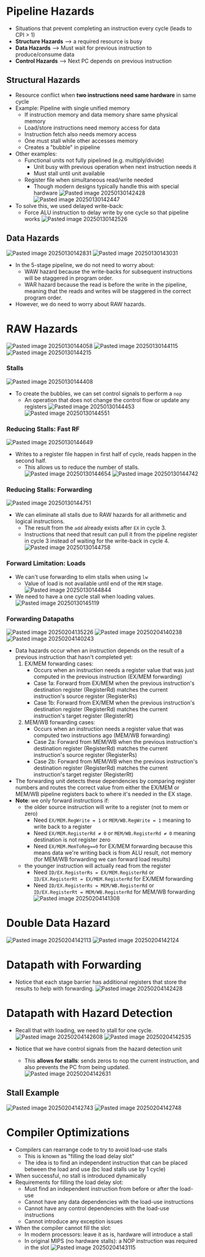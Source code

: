# Pipeline Hazards
* Situations that prevent completing an instruction every cycle (leads to CPI > 1)
* **Structure Hazards** ⟶ a required resource is busy
* **Data Hazards** ⟶ Must wait for previous instruction to produce/consume data
* **Control Hazards** ⟶ Next PC depends on previous instruction

## Structural Hazards
* Resource conflict when **two instructions need same hardware** in same cycle
* Example: Pipeline with single unified memory
	* If instruction memory and data memory share same physical memory
	* Load/store instructions need memory access for data
	* Instruction fetch also needs memory access
	* One must stall while other accesses memory
	* Creates a "bubble" in pipeline
* Other examples:
	* Functional units not fully pipelined (e.g. multiply/divide)
		* Unit busy with previous operation when next instruction needs it
		* Must stall until unit available
	* Register file when simultaneous read/write needed
		* Though modern designs typically handle this with special hardware
![Pasted image 20250130142428](Pasted%20image%2020250130142428.png)
![Pasted image 20250130142447](Pasted%20image%2020250130142447.png)
* To solve this, we used delayed write-back:
	* Force ALU instruction to delay write by one cycle so that pipeline works
![Pasted image 20250130142526](Pasted%20image%2020250130142526.png)

## Data Hazards
![Pasted image 20250130142831](Pasted%20image%2020250130142831.png)
![Pasted image 20250130143031](Pasted%20image%2020250130143031.png)
* In the 5-stage pipeline, we do not need to worry about:
	* WAW hazard because the write-backs for subsequent instructions will be staggered in program order.
	* WAR hazard because the read is before the write in the pipeline, meaning that the reads and writes will be staggered in the correct program order.
* However, we do need to worry about RAW hazards.

# RAW Hazards
![Pasted image 20250130144058](Pasted%20image%2020250130144058.png)
![Pasted image 20250130144115](Pasted%20image%2020250130144115.png)
![Pasted image 20250130144215](Pasted%20image%2020250130144215.png)

### Stalls
![Pasted image 20250130144408](Pasted%20image%2020250130144408.png)
* To create the bubbles, we can set control signals to perform a `nop`
	* An operation that does not change the control flow or update any registers
![Pasted image 20250130144453](Pasted%20image%2020250130144453.png)
![Pasted image 20250130144551](Pasted%20image%2020250130144551.png)

### Reducing Stalls: Fast RF
![Pasted image 20250130144649](Pasted%20image%2020250130144649.png)
* Writes to a register file happen in first half of cycle, reads happen in the second half.
	* This allows us to reduce the number of stalls.
![Pasted image 20250130144654](Pasted%20image%2020250130144654.png)
![Pasted image 20250130144742](Pasted%20image%2020250130144742.png)
### Reducing Stalls: Forwarding
![Pasted image 20250130144751](Pasted%20image%2020250130144751.png)
* We can eliminate all stalls due to RAW hazards for all arithmetic and logical instructions.
	* The result from the `add` already exists after `EX` in cycle 3.
	* Instructions that need that result can pull it from the pipeline register in cycle 3 instead of waiting for the write-back in cycle 4.
![Pasted image 20250130144758](Pasted%20image%2020250130144758.png)
### Forward Limitation: Loads
* We can't use forwarding to elim stalls when using `lw`
	* Value of load is not available until end of the `MEM` stage.
![Pasted image 20250130144844](Pasted%20image%2020250130144844.png)
* We need to have a one cycle stall when loading values.
![Pasted image 20250130145119](Pasted%20image%2020250130145119.png)

### Forwarding Datapaths
![Pasted image 20250204135226](Pasted%20image%2020250204135226.png)
![Pasted image 20250204140238](Pasted%20image%2020250204140238.png)
![Pasted image 20250204140243](Pasted%20image%2020250204140243.png)
* Data hazards occur when an instruction depends on the result of a previous instruction that hasn't completed yet:
	1. EX/MEM forwarding cases:
		* Occurs when an instruction needs a register value that was just computed in the previous instruction (EX/MEM forwarding)
		* Case 1a: Forward from EX/MEM when the previous instruction's destination register (RegisterRd) matches the current instruction's source register (RegisterRs)
		* Case 1b: Forward from EX/MEM when the previous instruction's destination register (RegisterRd) matches the current instruction's target register (RegisterRt)
	2. MEM/WB forwarding cases:
		* Occurs when an instruction needs a register value that was computed two instructions ago (MEM/WB forwarding)
		* Case 2a: Forward from MEM/WB when the previous instruction's destination register (RegisterRd) matches the current instruction's source register (RegisterRs)
		* Case 2b: Forward from MEM/WB when the previous instruction's destination register (RegisterRd) matches the current instruction's target register (RegisterRt)
* The forwarding unit detects these dependencies by comparing register numbers and routes the correct value from either the EX/MEM or MEM/WB pipeline registers back to where it's needed in the EX stage.
* **Note**: we only forward instructions if:
	* the older source instruction will write to a register (not to mem or zero)
		* Need `EX/MEM.RegWrite = 1` or `MEM/WB.RegWrite = 1` meaning to write back to a register
		* Need `EX/MEM.RegisterRd ≠ 0` or `MEM/WB.RegisterRd ≠ 0` meaning destination is not register zero
		* Need `EX/MEM.MemToReg==0` for EX/MEM forwarding because this means data we're writing back is from ALU result, not memory (for MEM/WB forwarding we can forward load results)
	* the younger instruction will actually read from the register
		* Need `ID/EX.RegisterRs = EX/MEM.RegisterRd` or `ID/EX.RegisterRt = EX/MEM.RegisterRd` for EX/MEM forwarding
		* Need `ID/EX.RegisterRs = MEM/WB.RegisterRd` or `ID/EX.RegisterRt = MEM/WB.RegisterRd` for MEM/WB forwarding
![Pasted image 20250204141308](Pasted%20image%2020250204141308.png)

# Double Data Hazard
![Pasted image 20250204142113](Pasted%20image%2020250204142113.png)
![Pasted image 20250204142124](Pasted%20image%2020250204142124.png)

# Datapath with Forwarding
* Notice that each stage barrier has additional registers that store the results to help with forwarding.
![Pasted image 20250204142428](Pasted%20image%2020250204142428.png)

# Datapath with Hazard Detection
* Recall that with loading, we need to stall for one cycle.
![Pasted image 20250204142608](Pasted%20image%2020250204142608.png)
![Pasted image 20250204142535](Pasted%20image%2020250204142535.png)

* Notice that we have control signals from the hazard detection unit
	* This **allows for stalls**: sends zeros to nop the current instruction, and also prevents the PC from being updated.
![Pasted image 20250204142631](Pasted%20image%2020250204142631.png)

## Stall Example
![Pasted image 20250204142743](Pasted%20image%2020250204142743.png)
![Pasted image 20250204142748](Pasted%20image%2020250204142748.png)

# Compiler Optimizations
* Compilers can rearrange code to try to avoid load-use stalls
	* This is known as "filling the load delay slot"
	* The idea is to find an independent instruction that can be placed between the load and use (bc load stalls use by 1 cycle)
* When successful, no stall is introduced dynamically
* Requirements for filling the load delay slot:
	* Must find an independent instruction from before or after the load-use
	* Cannot have any data dependencies with the load-use instructions
	* Cannot have any control dependencies with the load-use instructions
	* Cannot introduce any exception issues
* When the compiler cannot fill the slot:
	* In modern processors: leave it as is, hardware will introduce a stall
	* In original MIPS (no hardware stalls): a NOP instruction was required in the slot
![Pasted image 20250204143115](Pasted%20image%2020250204143115.png)

